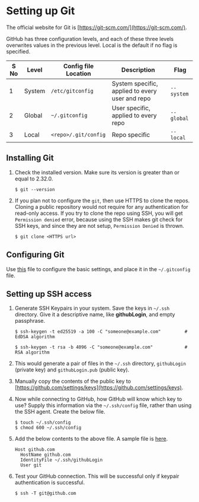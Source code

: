 # Setting up Git

The official website for Git is [https://git-scm.com/](https://git-scm.com/).

GitHub has three configuration levels, and each of these three levels overwrites values in the previous level. Local is the default if no flag is specified.

| S No | Level  | Config file Location | Description                                     | Flag       |
| ---- | ------ | -------------------- | ----------------------------------------------- | ---------- |
| 1    | System | `/etc/gitconfig`     | System specific, applied to every user and repo | `--system` |
| 2    | Global | `~/.gitconfig`       | User specific, applied to every repo            | `--global` |
| 3    | Local  | `<repo>/.git/config` | Repo specific                                   | `--local`  |

## Installing Git

1. Check the installed version. Make sure its version is greater than or equal to 2.32.0.

   ```shell
   $ git --version
   ```

2. If you plan not to configure the `git`, then use HTTPS to clone the repos. Cloning a public repository would not require for any authentication for read-only access. If you try to clone the repo using SSH, you will get `Permission denied` error, because using the SSH makes git check for SSH keys, and since they are not setup, `Permission Denied` is thrown.

   ```shell
   $ git clone <HTTPS url>
   ```

## Configuring Git

Use [this](gitconfig) file to configure the basic settings, and place it in the `~/.gitconfig` file.

## Setting up SSH access

1. Generate SSH Keypairs in your system. Save the keys in `~/.ssh` directory. Give it a descriptive name, like **githubLogin**, and empty passphrase.

   ```shell
   $ ssh-keygen -t ed25519 -a 100 -C "someone@example.com"         # EdDSA algorithm

   $ ssh-keygen -t rsa -b 4096 -C "someone@example.com"            # RSA algorithm
   ```

2. This would generate a pair of files in the `~/.ssh` directory, `githubLogin` (private key) and `githubLogin.pub` (public key).

3. Manually copy the contents of the public key to [https://github.com/settings/keys](https://github.com/settings/keys).

4. Now while connecting to GitHub, how GitHub will know which key to use? Supply this information via the `~/.ssh/config` file, rather than using the SSH agent. Create the below file.

   ```shell
   $ touch ~/.ssh/config
   $ chmod 600 ~/.ssh/config
   ```

5. Add the below contents to the above file. A sample file is [here](ssh_config).

   ```
   Host github.com
     HostName github.com
     IdentityFile ~/.ssh/githubLogin
     User git
   ```

6. Test your GitHub connection. This will be successful only if keypair authentication is successful.

   ```shell
   $ ssh -T git@github.com
   ```
